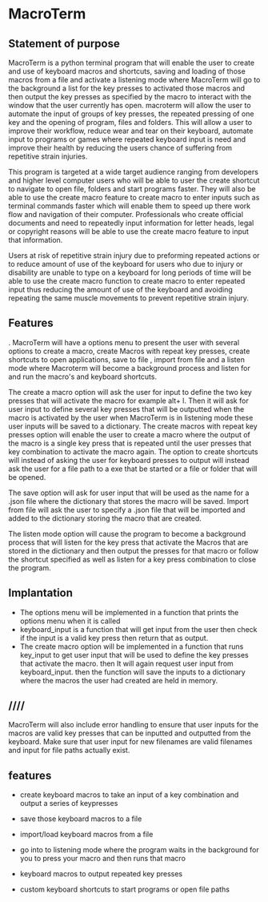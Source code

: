 # MacroTerm

## Statement of purpose

MacroTerm is a python terminal program that will enable the user to create and use of keyboard macros and shortcuts, saving and loading of those macros from a file and activate a listening mode where MacroTerm will go to the background a list for the key presses to activated those macros and then output the key presses as specified by the macro to interact with the window that the user currently has open.  macroterm will allow the user to automate the input of groups of key presses, the repeated pressing of one key and the opening of program, files and folders. This will allow a user to improve their workflow, reduce wear and tear on their keyboard, automate input to programs or games where repeated keyboard input is need and improve their health by reducing the users chance of suffering from repetitive strain injuries. 

This program is targeted at a wide target audience ranging from developers and higher level computer users who will be able to user the create shortcut to navigate to open file, folders and start programs faster. They will also be able to use the create macro feature to create macro to enter inputs such as terminal commands faster which will enable them to speed up there work flow and navigation of their computer. Professionals who create official documents and need to repeatedly input information for letter heads, legal or copyright reasons will be able to use the create macro feature to input that information.

Users at risk of repetitive strain injury due to preforming repeated actions or to reduce amount of use of the keyboard for users who due to injury or disability are unable to type on a keyboard for long periods of time will be able to use the create macro function to create macro to enter repeated input thus reducing the amount of use of the keyboard and avoiding repeating the same muscle movements to prevent repetitive strain injury.

## Features

. MacroTerm will have a options menu to present the user with several options to create a macro, create Macros with repeat key presses, create shortcuts to open applications, save to file , import from file and a listen mode where Macroterm will become a background process and listen for and run the macro's and keyboard shortcuts.

The create a macro option will ask the user for input to define the two key presses that will activate the macro for example alt+ l. Then it will ask for user input to define several key presses that will be outputted when the macro is activated by the user when MacroTerm is in listening mode these user inputs will be saved to a dictionary. The create macros with repeat key presses option will enable the user to create a macro where the output of the macro is a single key press that is repeated until the user presses that key combination to activate the macro again. The option to create shortcuts will instead of asking the user for keyboard presses to output will instead ask the user for a file path to a exe that be started or a file or folder that will be opened.

The save option will ask for user input that will be used as the name for a .json file where the dictionary that stores the macro will be saved. Import from file will ask the user to specify a .json file that will be imported and added to the dictionary storing the macro that are created.  

The listen mode option will cause the program to become a background process that will listen for the key press that activate the Macros that are stored in the dictionary and then output the presses for that macro or follow the shortcut specified as well as listen for a key press combination to close the program.

## Implantation

- The options menu will be implemented in a function that prints the options menu when it is called
- keyboard_input is a function that will get input from the user then check if the input is a valid key press then return that as output.
- The create macro option will be implemented in a function that runs key_input to get user input that will be used to define the key presses that activate the macro. then It will again request user input from keyboard_input. then the function will save the inputs to a dictionary where the macros the user had created are held in memory. 

## ////

MacroTerm will also include error handling to ensure that user inputs for the macros are valid key presses that can be inputted and outputted from the keyboard. Make sure that user input for new filenames are valid filenames and input for file paths actually exist.

## features

- create keyboard macros to take an input of a key combination and output a series of keypresses 

- save those keyboard macros to a file

- import/load keyboard macros from a file

- go into to listening mode where the program waits in the background for you to press your macro and then runs that macro

- keyboard macros to output repeated key presses

- custom keyboard shortcuts to start programs or open file paths

  

  